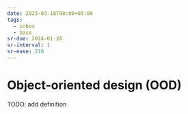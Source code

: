 ```yaml
---
date: 2023-03-18T00:00+03:00
tags:
  - inbox
  - base
sr-due: 2024-01-26
sr-interval: 1
sr-ease: 210
---
```


# Object-oriented design (OOD)

TODO: add definition
